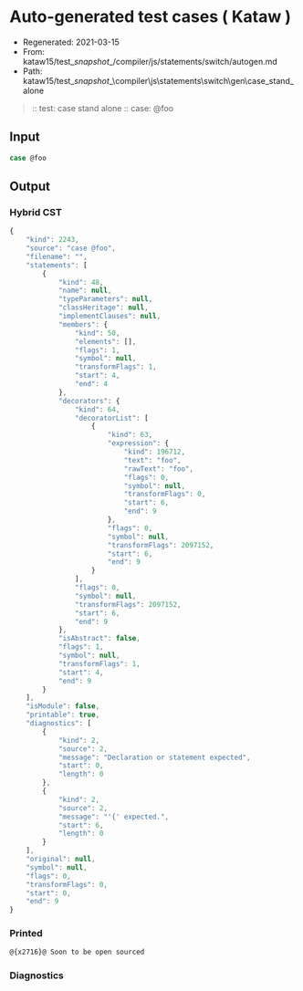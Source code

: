 # Auto-generated test cases ( Kataw )
- Regenerated: 2021-03-15
- From: kataw15/test\__snapshot__/compiler/js/statements/switch/autogen.md
- Path: kataw15/test\__snapshot__\compiler\js\statements\switch\gen\case_stand_alone
> :: test: case stand alone
> :: case: @foo
## Input

`````js
case @foo
`````

## Output

### Hybrid CST

```javascript
{
    "kind": 2243,
    "source": "case @foo",
    "filename": "",
    "statements": [
        {
            "kind": 48,
            "name": null,
            "typeParameters": null,
            "classHeritage": null,
            "implementClauses": null,
            "members": {
                "kind": 50,
                "elements": [],
                "flags": 1,
                "symbol": null,
                "transformFlags": 1,
                "start": 4,
                "end": 4
            },
            "decorators": {
                "kind": 64,
                "decoratorList": [
                    {
                        "kind": 63,
                        "expression": {
                            "kind": 196712,
                            "text": "foo",
                            "rawText": "foo",
                            "flags": 0,
                            "symbol": null,
                            "transformFlags": 0,
                            "start": 6,
                            "end": 9
                        },
                        "flags": 0,
                        "symbol": null,
                        "transformFlags": 2097152,
                        "start": 6,
                        "end": 9
                    }
                ],
                "flags": 0,
                "symbol": null,
                "transformFlags": 2097152,
                "start": 6,
                "end": 9
            },
            "isAbstract": false,
            "flags": 1,
            "symbol": null,
            "transformFlags": 1,
            "start": 4,
            "end": 9
        }
    ],
    "isModule": false,
    "printable": true,
    "diagnostics": [
        {
            "kind": 2,
            "source": 2,
            "message": "Declaration or statement expected",
            "start": 0,
            "length": 0
        },
        {
            "kind": 2,
            "source": 2,
            "message": "'{' expected.",
            "start": 6,
            "length": 0
        }
    ],
    "original": null,
    "symbol": null,
    "flags": 0,
    "transformFlags": 0,
    "start": 0,
    "end": 9
}
```

### Printed

```javascript
@{x2716}@ Soon to be open sourced
```

### Diagnostics

```javascript

```

